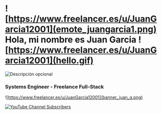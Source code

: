 # ![https://www.freelancer.es/u/JuanGarcia12001](emote_juangarcia1.png) Hola, mi nombre es Juan Garcia ![https://www.freelancer.es/u/JuanGarcia12001](hello.gif)

![Descripción opcional](https://user-images.githubusercontent.com/73097560/115834477-dbab4500-a447-11eb-908a-139a6edaec5c.gif)

### Systems Engineer - Freelance Full-Stack

![https://www.freelancer.es/u/JuanGarcia12001](banner_juan_g.png)

[![YouTube Channel Subscribers]()]()
